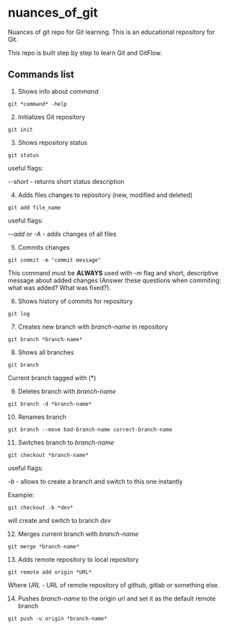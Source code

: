 # nuances_of_git
Nuances of git repo for Git learning.
This is an educational repository for Git.

This repo is built step by step to learn Git and GitFlow.

## Commands list

1. Shows info about *command*

`git *command* -help`

2. Initializes Git repository

`git init`

3. Shows repository status

`git status`

useful flags:

*--short* - returns short status description

4. Adds files changes to repository (new, modified and deleted)

`git add file_name`

useful flags:

*--add* or *-A* - adds changes of all files

5. Commits changes

`git commit -m "commit message"`

This command must be **ALWAYS** used with *-m* flag and short, descriptive message about added changes (Answer these questions when commiting: what was added? What was fixed?).

6. Shows history of commits for repository

`git log`

7. Creates new branch with *branch-name* in repository

`git branch *branch-name*`

8. Shows all branches

`git branch`

Current branch tagged with (*)

9. Deletes branch with *branch-name*

`git branch -d *branch-name*`

10. Renames branch

`git branch --move bad-branch-name correct-branch-name`

11. Switches branch to *branch-name*

`git checkout *branch-name*`

useful flags:

*-b* - allows to create a branch and switch to this one instantly

Example:

`git checkout -b *dev*`

will create and switch to branch *dev*

12. Merges current branch with *branch-name*

`git merge *branch-name*`

13. Adds remote repository to local repository

`git remote add origin *URL*`

Where *URL* - URL of remote repository of github, gitlab or something else.

14. Pushes *branch-name* to the origin url and set it as the default remote branch

`git push -u origin *branch-name*`

